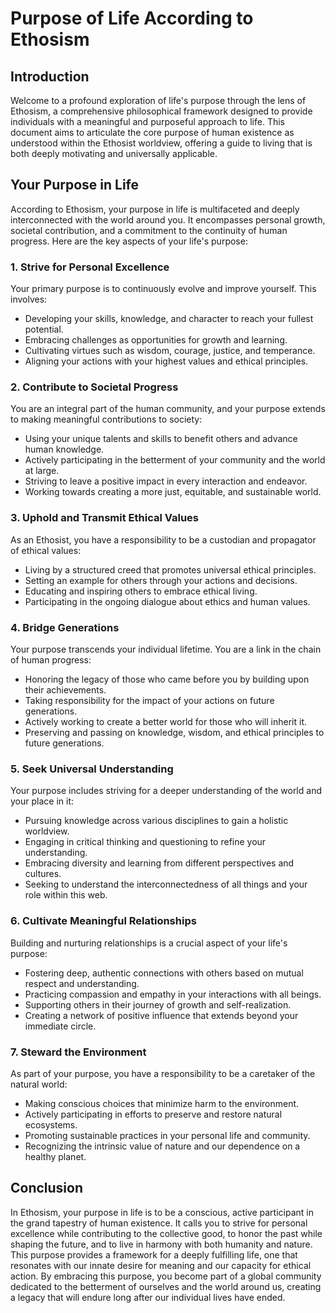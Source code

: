 # Purpose of Life According to Ethosism

## Introduction

Welcome to a profound exploration of life's purpose through the lens of Ethosism, a comprehensive philosophical framework designed to provide individuals with a meaningful and purposeful approach to life. This document aims to articulate the core purpose of human existence as understood within the Ethosist worldview, offering a guide to living that is both deeply motivating and universally applicable.

## Your Purpose in Life

According to Ethosism, your purpose in life is multifaceted and deeply interconnected with the world around you. It encompasses personal growth, societal contribution, and a commitment to the continuity of human progress. Here are the key aspects of your life's purpose:

### 1. Strive for Personal Excellence

Your primary purpose is to continuously evolve and improve yourself. This involves:

- Developing your skills, knowledge, and character to reach your fullest potential.
- Embracing challenges as opportunities for growth and learning.
- Cultivating virtues such as wisdom, courage, justice, and temperance.
- Aligning your actions with your highest values and ethical principles.

### 2. Contribute to Societal Progress

You are an integral part of the human community, and your purpose extends to making meaningful contributions to society:

- Using your unique talents and skills to benefit others and advance human knowledge.
- Actively participating in the betterment of your community and the world at large.
- Striving to leave a positive impact in every interaction and endeavor.
- Working towards creating a more just, equitable, and sustainable world.

### 3. Uphold and Transmit Ethical Values

As an Ethosist, you have a responsibility to be a custodian and propagator of ethical values:

- Living by a structured creed that promotes universal ethical principles.
- Setting an example for others through your actions and decisions.
- Educating and inspiring others to embrace ethical living.
- Participating in the ongoing dialogue about ethics and human values.

### 4. Bridge Generations

Your purpose transcends your individual lifetime. You are a link in the chain of human progress:

- Honoring the legacy of those who came before you by building upon their achievements.
- Taking responsibility for the impact of your actions on future generations.
- Actively working to create a better world for those who will inherit it.
- Preserving and passing on knowledge, wisdom, and ethical principles to future generations.

### 5. Seek Universal Understanding

Your purpose includes striving for a deeper understanding of the world and your place in it:

- Pursuing knowledge across various disciplines to gain a holistic worldview.
- Engaging in critical thinking and questioning to refine your understanding.
- Embracing diversity and learning from different perspectives and cultures.
- Seeking to understand the interconnectedness of all things and your role within this web.

### 6. Cultivate Meaningful Relationships

Building and nurturing relationships is a crucial aspect of your life's purpose:

- Fostering deep, authentic connections with others based on mutual respect and understanding.
- Practicing compassion and empathy in your interactions with all beings.
- Supporting others in their journey of growth and self-realization.
- Creating a network of positive influence that extends beyond your immediate circle.

### 7. Steward the Environment

As part of your purpose, you have a responsibility to be a caretaker of the natural world:

- Making conscious choices that minimize harm to the environment.
- Actively participating in efforts to preserve and restore natural ecosystems.
- Promoting sustainable practices in your personal life and community.
- Recognizing the intrinsic value of nature and our dependence on a healthy planet.

## Conclusion

In Ethosism, your purpose in life is to be a conscious, active participant in the grand tapestry of human existence. It calls you to strive for personal excellence while contributing to the collective good, to honor the past while shaping the future, and to live in harmony with both humanity and nature. This purpose provides a framework for a deeply fulfilling life, one that resonates with our innate desire for meaning and our capacity for ethical action. By embracing this purpose, you become part of a global community dedicated to the betterment of ourselves and the world around us, creating a legacy that will endure long after our individual lives have ended.